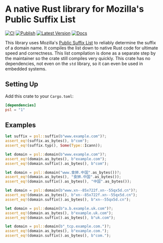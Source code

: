 # A native Rust library for Mozilla's Public Suffix List

[![CI](https://github.com/addr-rs/psl/actions/workflows/ci.yml/badge.svg)](https://github.com/addr-rs/psl/actions/workflows/ci.yml) [![Publish](https://github.com/addr-rs/psl/actions/workflows/update.yaml/badge.svg)](https://github.com/addr-rs/psl/actions/workflows/update.yaml) [![Latest Version](https://img.shields.io/crates/v/psl.svg)](https://crates.io/crates/psl) [![Docs](https://docs.rs/psl/badge.svg)](https://docs.rs/psl)

This library uses Mozilla's [Public Suffix List](https://publicsuffix.org) to reliably determine the suffix of a domain name. It compiles the list down to native Rust code for ultimate speed and correctness. This list compilation is done as a separate step by the maintainer so the crate still compiles very quickly. This crate has no dependencies, not even on the `std` library, so it can even be used in embedded systems.

## Setting Up

Add this crate to your `Cargo.toml`:

```toml
[dependencies]
psl = "1"
```

## Examples

```rust
let suffix = psl::suffix(b"www.example.com")?;
assert_eq!(suffix.as_bytes(), b"com");
assert_eq!(suffix.typ(), Some(Type::Icann));

let domain = psl::domain(b"www.example.com")?;
assert_eq!(domain.as_bytes(), b"example.com");
assert_eq!(domain.suffix().as_bytes(), b"com");

let domain = psl::domain("www.食狮.中国".as_bytes())?;
assert_eq!(domain.as_bytes(), "食狮.中国".as_bytes());
assert_eq!(domain.suffix().as_bytes(), "中国".as_bytes());

let domain = psl::domain(b"www.xn--85x722f.xn--55qx5d.cn")?;
assert_eq!(domain.as_bytes(), b"xn--85x722f.xn--55qx5d.cn");
assert_eq!(domain.suffix().as_bytes(), b"xn--55qx5d.cn");

let domain = psl::domain(b"a.b.example.uk.com")?;
assert_eq!(domain.as_bytes(), b"example.uk.com");
assert_eq!(domain.suffix().as_bytes(), b"uk.com");

let domain = psl::domain(b"_tcp.example.com.")?;
assert_eq!(domain.as_bytes(), b"example.com.");
assert_eq!(domain.suffix().as_bytes(), b"com.");
```
